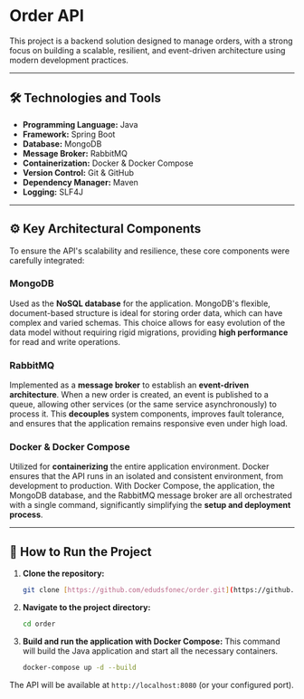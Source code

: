 # Order API

This project is a backend solution designed to manage orders, with a strong focus on building a scalable, resilient, and event-driven architecture using modern development practices.

-----

## 🛠️ Technologies and Tools

  * **Programming Language:** Java
  * **Framework:** Spring Boot
  * **Database:** MongoDB
  * **Message Broker:** RabbitMQ
  * **Containerization:** Docker & Docker Compose
  * **Version Control:** Git & GitHub
  * **Dependency Manager:** Maven
  * **Logging:** SLF4J

-----

## ⚙️ Key Architectural Components

To ensure the API's scalability and resilience, these core components were carefully integrated:

### MongoDB

Used as the **NoSQL database** for the application. MongoDB's flexible, document-based structure is ideal for storing order data, which can have complex and varied schemas. This choice allows for easy evolution of the data model without requiring rigid migrations, providing **high performance** for read and write operations.

### RabbitMQ

Implemented as a **message broker** to establish an **event-driven architecture**. When a new order is created, an event is published to a queue, allowing other services (or the same service asynchronously) to process it. This **decouples** system components, improves fault tolerance, and ensures that the application remains responsive even under high load.

### Docker & Docker Compose

Utilized for **containerizing** the entire application environment. Docker ensures that the API runs in an isolated and consistent environment, from development to production. With Docker Compose, the application, the MongoDB database, and the RabbitMQ message broker are all orchestrated with a single command, significantly simplifying the **setup and deployment process**.

-----

## 🚀 How to Run the Project

1.  **Clone the repository:**
    ```bash
    git clone [https://github.com/edudsfonec/order.git](https://github.com/edudsfonec/order.git)
    ```
2.  **Navigate to the project directory:**
    ```bash
    cd order
    ```
3.  **Build and run the application with Docker Compose:**
    This command will build the Java application and start all the necessary containers.
    ```bash
    docker-compose up -d --build
    ```

The API will be available at `http://localhost:8080` (or your configured port).
